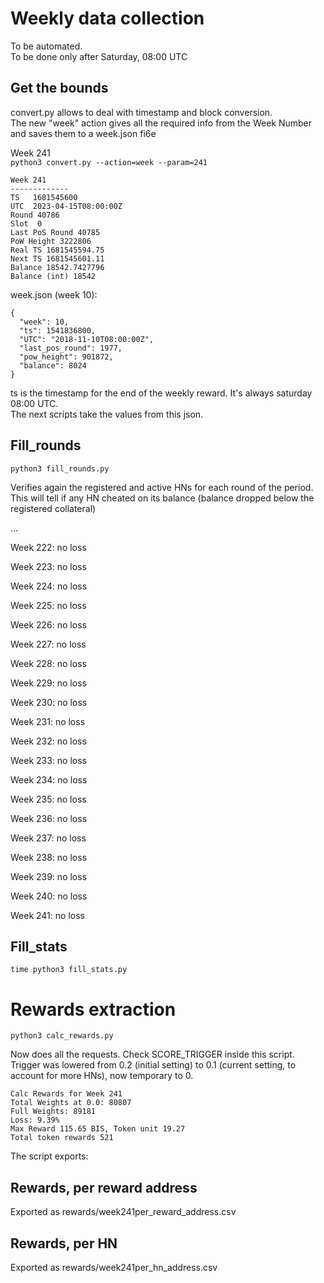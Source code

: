 # Weekly data collection

To be automated.  
To be done only after Saturday, 08:00 UTC


## Get the bounds

convert.py allows to deal with timestamp and block conversion.  
The new "week" action gives all the required info from the Week Number and saves them to a week.json fi6e

Week 241  
`python3 convert.py --action=week --param=241`

```
Week 241
-------------
TS   1681545600
UTC  2023-04-15T08:00:00Z
Round 40786
Slot  0
Last PoS Round 40785
PoW Height 3222806
Real TS 1681545594.75
Next TS 1681545601.11
Balance 18542.7427796
Balance (int) 18542
```

week.json (week 10):
```
{
  "week": 10,
  "ts": 1541836800,
  "UTC": "2018-11-10T08:00:00Z",
  "last_pos_round": 1977,
  "pow_height": 901872,
  "balance": 8024
}
```
 
ts is the timestamp for the end of the weekly reward. It's always saturday 08:00 UTC.  
The next scripts take the values from this json.

## Fill_rounds

`python3 fill_rounds.py`  

Verifies again the registered and active HNs for each round of the period.   
This will tell if any HN cheated on its balance (balance dropped below the registered collateral)

...

Week 222:  no loss  

Week 223:  no loss  

Week 224:  no loss  

Week 225:  no loss  

Week 226:  no loss  

Week 227:  no loss  

Week 228:  no loss  

Week 229:  no loss  

Week 230:  no loss  

Week 231:  no loss  

Week 232:  no loss  

Week 233:  no loss  

Week 234:  no loss  

Week 235:  no loss  

Week 236:  no loss  

Week 237:  no loss  

Week 238:  no loss  

Week 239:  no loss  

Week 240:  no loss  

Week 241:  no loss  

## Fill_stats

`time python3 fill_stats.py`  

# Rewards extraction

`python3 calc_rewards.py`

Now does all the requests. Check SCORE_TRIGGER inside this script.  
Trigger was lowered from 0.2 (initial setting) to 0.1 (current setting, to account for more HNs), now temporary to 0.

```
Calc Rewards for Week 241
Total Weights at 0.0: 80807
Full Weights: 89181
Loss: 9.39%
Max Reward 115.65 BIS, Token unit 19.27
Total token rewards 521
```

The script exports:
 
## Rewards, per reward address  
Exported as rewards/week241per_reward_address.csv

## Rewards, per HN
Exported as rewards/week241per_hn_address.csv

